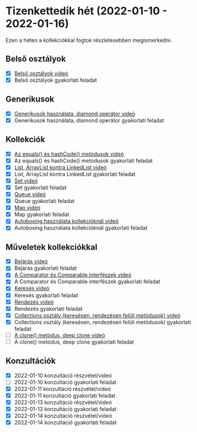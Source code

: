 # Tizenkettedik hét (2022-01-10 - 2022-01-16)

Ezen a héten a kollekciókkal fogtok részletesebben megismerkedni.

## Belső osztályok

* [x] [Belső osztályok videó](https://e-learning.training360.com/courses/take/java-se-halado-koll/lessons/29778400-belso-osztalyok)
* [x] Belső osztályok gyakorlati feladat

## Generikusok

* [x] [Generikusok használata, diamond operátor videó](https://e-learning.training360.com/courses/take/java-se-halado-koll/lessons/10769614-generikusok-hasznalata-diamond-operator)
* [x] Generikusok használata, diamond operátor gyakorlati feladat

## Kollekciók

* [x] [Az equals() és hashCode() metódusok videó](https://e-learning.training360.com/courses/take/java-se-halado-koll/lessons/10769615-az-equals-es-hashcode-metodusok)
* [x] Az equals() és hashCode() metódusok gyakorlati feladat
* [x] [List, ArrayList kontra LinkedList videó](https://e-learning.training360.com/courses/take/java-se-halado-koll/lessons/10769616-list-arraylist-kontra-linkedlist)
* [x] List, ArrayList kontra LinkedList gyakorlati feladat
* [x] [Set videó](https://e-learning.training360.com/courses/take/java-se-halado-koll/lessons/10769617-set)
* [x] Set gyakorlati feladat
* [x] [Queue videó](https://e-learning.training360.com/courses/take/java-se-halado-koll/lessons/10769618-queue)
* [x] Queue gyakorlati feladat
* [x] [Map videó](https://e-learning.training360.com/courses/take/java-se-halado-koll/lessons/10769620-map)
* [x] Map gyakorlati feladat
* [x] [Autoboxing használata kollekcióknál videó](https://e-learning.training360.com/courses/take/java-se-halado-koll/lessons/10769619-autoboxing-hasznalata-kollekcioknal)
* [x] Autoboxing használata kollekcióknál gyakorlati feladat

## Műveletek kollekciókkal

* [x] [Bejárás videó](https://e-learning.training360.com/courses/take/java-se-halado-koll/lessons/10769621-bejaras)
* [x] Bejárás gyakorlati feladat
* [x] [A Comparator és Comparable interfészek videó](https://e-learning.training360.com/courses/take/java-se-halado-koll/lessons/10769622-a-comparator-es-comparable-interfeszek)
* [x] A Comparator és Comparable interfészek gyakorlati feladat
* [x] [Keresés videó](https://e-learning.training360.com/courses/take/java-se-halado-koll/lessons/10769623-kereses)
* [x] Keresés gyakorlati feladat
* [x] [Rendezés videó](https://e-learning.training360.com/courses/take/java-se-halado-koll/lessons/10769624-rendezes)
* [x] Rendezés gyakorlati feladat
* [x] [Collections osztály (keresésen, rendezésen felüli metódusok) videó](https://e-learning.training360.com/courses/take/java-se-halado-koll/lessons/10769625-collections-osztaly-keresesen-rendezesen-feluli-metodusok)
* [x] Collections osztály (keresésen, rendezésen felüli metódusok) gyakorlati feladat
* [ ] [A clone() metódus, deep clone videó](https://e-learning.training360.com/courses/take/java-se-halado-koll/lessons/10769626-a-clone-metodus-deep-clone)
* [ ] A clone() metódus, deep clone gyakorlati feladat

## Konzultációk

* [x] 2022-01-10 konzultáció részvétel/videó
* [ ] 2022-01-10 konzultáció gyakorlati feladat
* [x] 2022-01-11 konzultáció részvétel/videó
* [x] 2022-01-11 konzultáció gyakorlati feladat
* [x] 2022-01-13 konzultáció részvétel/videó
* [x] 2022-01-13 konzultáció gyakorlati feladat
* [x] 2022-01-14 konzultáció részvétel/videó
* [x] 2022-01-14 konzultáció gyakorlati feladat
